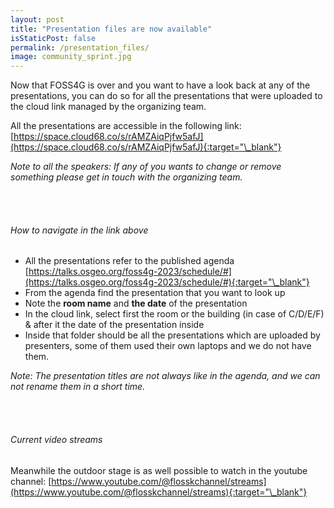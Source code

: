```yaml
---
layout: post
title: "Presentation files are now available"
isStaticPost: false
permalink: /presentation_files/
image: community_sprint.jpg
---
```


Now that FOSS4G is over and you want to have a look back at any of the presentations, you can do so for all the presentations that were uploaded to the cloud link managed by the organizing team.

All the presentations are accessible in the following link: [https://space.cloud68.co/s/rAMZAiqPjfw5afJ](https://space.cloud68.co/s/rAMZAiqPjfw5afJ){:target="\_blank"}

_Note to all the speakers: If any of you wants to change or remove something please get in touch with the organizing team._

<br><br>

###### How to navigate in the link above

- All the presentations refer to the published agenda [https://talks.osgeo.org/foss4g-2023/schedule/#](https://talks.osgeo.org/foss4g-2023/schedule/#){:target="\_blank"}
- From the agenda find the presentation that you want to look up
- Note the **room name** and **the date** of the presentation
- In the cloud link, select first the room or the building (in case of C/D/E/F) & after it the date of the presentation inside
- Inside that folder should be all the presentations which are uploaded by presenters, some of them used their own laptops and we do not have them.

_Note: The presentation titles are not always like in the agenda, and we can not rename them in a short time._

<br><br>

###### Current video streams

Meanwhile the outdoor stage is as well possible to watch in the youtube channel: [https://www.youtube.com/@flosskchannel/streams](https://www.youtube.com/@flosskchannel/streams){:target="\_blank"}

